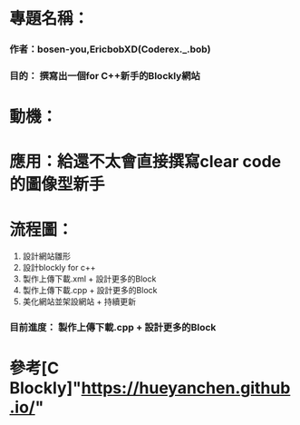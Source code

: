 # 專題名稱：
### 作者：bosen-you,EricbobXD(Coderex._.bob)
### 目的： 撰寫出一個for C++新手的Blockly網站

# 動機：

# 應用：給還不太會直接撰寫clear code的圖像型新手

# 流程圖：
1. 設計網站雛形
2. 設計blockly for c++
3. 製作上傳下載.xml + 設計更多的Block
4. 製作上傳下載.cpp + 設計更多的Block
5. 美化網站並架設網站 + 持續更新
### 目前進度： 製作上傳下載.cpp + 設計更多的Block

# 參考[C Blockly]"https://hueyanchen.github.io/"
